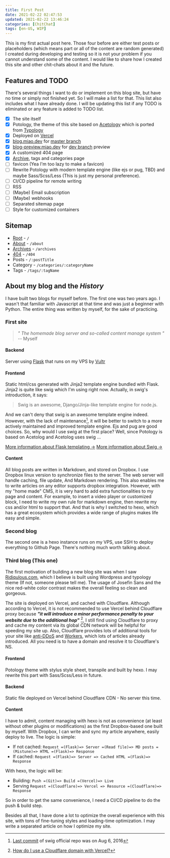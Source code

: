 ```yaml
---
title: First Post
date: 2021-02-22 02:47:53
updated: 2021-02-22 13:46:24
categories: [ChitChat]
tags: [en-US, WIP]
---
```


This is my first actual post here. Those four before are either test posts or placeholders (which means part or all of the content are random generated) I created during developing and testing so it is not your problem if you cannot understand some of the content. I would like to share how I created this site and other chit-chats about it and the future.

<!-- more -->

## Features and TODO

There's several things I want to do or implement on this blog site, but have no time or simply not finished yet. So I will make a list for that. This list also includes what I have already done. I will be updating this list if any TODO is eliminated or any feature is added to TODO list.

- [x] The site itself
- [x] Potology, the theme of this site based on [Acetology](https://github.com/iGuan7u/Acetolog) which is ported from [Typology](https://mekshq.com/theme/typology/1)
- [x] Deployed on [Vercel](https://vercel.com)
- [x] [blog.miao.dev](https://blog.miao.dev) for [master branch](https://github.com/George-Miao/GlogHexo)
- [x] [blog-preview.miao.dev](https://blog-preview.miao.dev) for [dev branch](https://github.com/George-Miao/GlogHexo/tree/dev) preview
- [x] A customized 404 page
- [x] [Archive](/archives), tags and categories page
- [ ] favicon (Yea I'm too lazy to make a favicon)
- [ ] Rewrite Potology with modern template engine (like ejs or pug, TBD) and maybe Sass/Scss/Less (This is just my personal preference).
- [ ] CI/CD pipeline for remote writing
- [ ] RSS
- [ ] (Maybe) Email subscription
- [ ] (Maybe) webhooks
- [ ] Separated sitemap page
- [ ] Style for customized containers

## Sitemap

- [Root](/) - `/`
- [About](/about) - `/about`
- [Archives](/archives) - `/archives`
- [404](/404) - `/404`
- Posts - `/:postTitle`
- Category - `/categories/:categoryName`
- Tags - `/tags/:tagName`

## About my blog and the _History_

<!-- ++There should be something here in future++ -->

I have built two blogs for myself before. The first one was two years ago. I wasn't that familiar with Javascript at that time and was just a beginner with Python. The entire thing was written by myself, for the sake of practicing.

### First site

> _" The homemade blog server and so-called content manage system "_ -- Myself

#### Backend

Server using [Flask](https://flask.palletsprojects.com) that runs on my VPS by [Vultr](https://vultr.com)

#### Frontend

Static html/css generated with Jinja2 template engine bundled with Flask. Jinja2 is quite like swig which I'm using right now. Actually, in swig's introduction, it says:

> Swig is an awesome, Django/Jinja-like template engine for node.js.

<!-- TODO change blockquote style to italic -->

And we can't deny that swig is an awesome template engine indeed. However, with the lack of maintenance[^1], it will be better to switch to a more actively maintained and improved template engine. Ejs and pug are good choices. So, why would I use swig at the first place? Well, since Potology is based on Acetolog and Acetolog uses swig ...

[^1]: [Last commit](https://github.com/paularmstrong/swig/commit/70a1c8899266893ff22354c2426329e306c2f322) of swig official repo was on Aug 6, 2016

[More information about Flask templating ->](http://docs.jinkan.org/docs/flask/templating.html)
[More information about Swig ->](https://github.com/paularmstrong/swig)

#### Content

All blog posts are written in Markdown, and stored on Dropbox. I use Dropbox linux version to synchronize files to the server. The web server will handle caching, file update, And Markdown rendering. This also enables me to write articles on any editor supports dropbox integration. However, with my "home made" CMS, it is very hard to add extra functionalities to my page and content. For example, to insert a video player or customized block, I need to write my own rule for markdown engine, then rewrite my css and/or html to support that. And that is why I switched to hexo, which has a great ecosystem which provides a wide range of plugins makes life easy and simple.

### Second blog

The second one is a hexo instance runs on my VPS, use SSH to deploy everything to Github Page. There's nothing much worth talking about.

### Third blog (This one)

The first motivation of building a new blog site was when I saw [Ridiqulous.com](https://ridiqulous.com), which I believe is built using Wordpress and typology theme (If not, someone please tell me). The usage of Josefin Sans and the nice red-white color contrast makes the overall feeling so clean and gorgeous.

The site is deployed on Vercel, and cached with Cloudflare. Although according to Vercel, it is not recommended to use Vercel behind Cloudflare proxy because **_"it will introduce a minor performance penalty to your website due to the additional hop"_** [^2], I still find using Cloudflare to proxy and cache my content via its global CDN network will be helpful for speeding my site up. Also, Cloudflare provides lots of additional tools for your site like [anti-DDoS](https://www.cloudflare.com/ddos/) and [Workers](https://workers.dev), which lots of articles already introduced. All you need is to have a domain and resolve it to Cloudflare's NS.

[^2]: [How do I use a Cloudflare domain with Vercel?](https://vercel.com/support/articles/using-cloudflare-with-vercel#with-proxy)

#### Frontend

Potology theme with stylus style sheet, transpile and built by hexo. I may rewrite this part with Sass/Scss/Less in future.

#### Backend

Static file deployed on Vercel behind Cloudflare CDN - No server this time.

#### Content

I have to admit, content managing with hexo is not as convenience (at least without other plugins or modifications) as the first Dropbox-based one built by myself. With Dropbox, I can write and sync my article anywhere, easily deploy to live. The logic is simple:

- If not cached: `Request =(Flask)=> Server =(Read file)=> MD posts =(Mistune)=> HTML =(Flask)=> Response `
- If cached: `Request =(Flask)=> Server => Cached HTML =(Flask)=> Response`

With hexo, the logic will be:

- Building: `Push =(Git)=> Build =(Vercel)=> Live`
- Serving `Request =(Cloudflare)=> Vercel => Resource =(Cloudflare)=> Response`

So in order to get the same convenience, I need a CI/CD pipeline to do the push & build step.

Besides all that, I have done a lot to optimize the overall experience with this site, with tons of fine-tuning styles and loading-time optimization. I may write a separated article on how I optimize my site.
